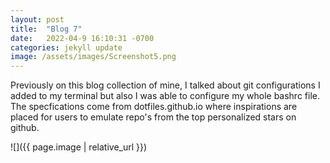 ```yaml
---
layout: post
title:  "Blog 7"
date:   2022-04-9 16:10:31 -0700
categories: jekyll update
image: /assets/images/Screenshot5.png
---
```


Previously on this blog collection of mine, I talked about git configurations I added to my terminal but also I was able to configure my whole bashrc file. The specfications come from dotfiles.github.io where inspirations are placed for users to emulate repo's from the top personalized stars on github.




![]({{ page.image | relative_url }})
